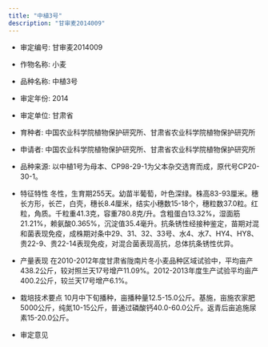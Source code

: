 ```yaml
---
title: "中植3号"
description: "甘审麦2014009"
---
```

* 审定编号:  甘审麦2014009

*  作物名称:  小麦

*  品种名称:  中植3号

*  审定年份:  2014

*  审定单位:  甘肃省

* 育种者:  中国农业科学院植物保护研究所、甘肃省农业科学院植物保护研究所

*  申请者:  中国农业科学院植物保护研究所、甘肃省农业科学院植物保护研究所

*  品种来源:  以中植1号为母本、CP98-29-1为父本杂交选育而成，原代号CP20-30-1。

*  特征特性
冬性，生育期255天。幼苗半葡萄，叶色深绿。株高83-93厘米。穗长方形，长芒，白壳，穗长8.4厘米，结实小穗数15-18个，穗粒数37.0粒。红粒，角质。千粒重41.3克，容重780.8克/升。含粗蛋白13.32%，湿面筋21.21%，赖氨酸0.365%，沉淀值35.4毫升。抗条锈性经接种鉴定，苗期对混和菌表现免疫，成株期对条中29、31、32、33号、水4、水7、HY4、HY8、贵22-9、贵22-14表现免疫，对混合菌表现高抗，总体抗条锈性优异。

*  产量表现
在2010-2012年度甘肃省陇南片冬小麦品种区域试验中，平均亩产438.2公斤，较对照兰天17号增产11.09%。2012-2013年度生产试验平均亩产400.2公斤，较兰天17号增产6.1%。

*  栽培技术要点
10月中下旬播种，亩播种量12.5-15.0公斤。基施，亩施农家肥5000公斤，纯氮10-15公斤，普通过磷酸钙40.0-60.0公斤。返青后亩追施尿素15-20.0公斤。

*  审定意见

